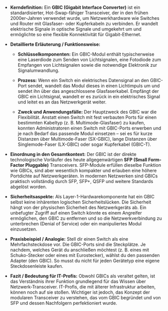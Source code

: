 - **Kerndefinition:** Ein **GBIC (Gigabit Interface Converter)** ist ein standardisierter, Hot-Swap-fähiger Transceiver, der in den frühen 2000er-Jahren verwendet wurde, um Netzwerkhardware wie Switches und Router mit Glasfaser- oder Kupferkabeln zu verbinden. Er wandelt elektrische Signale in optische Signale und umgekehrt um und ermöglichte so eine flexible Konnektivität für Gigabit-Ethernet.
    
- **Detaillierte Erläuterung / Funktionsweise:**
    
    - **Schlüsselkomponenten:** Ein GBIC-Modul enthält typischerweise eine Laserdiode zum Senden von Lichtsignalen, eine Fotodiode zum Empfangen von Lichtsignalen sowie die notwendige Elektronik zur Signalumwandlung.
        
    - **Prozess:** Wenn ein Switch ein elektrisches Datensignal an den GBIC-Port sendet, wandelt das Modul dieses in einen Lichtimpuls um und sendet ihn über das angeschlossene Glasfaserkabel. Empfängt der GBIC ein Lichtsignal, wandelt er es zurück in ein elektrisches Signal und leitet es an das Netzwerkgerät weiter.
        
    - **Zweck und Anwendungsfälle:** Der Hauptzweck des GBIC war die Flexibilität. Anstatt einen Switch mit fest verbauten Ports für einen bestimmten Kabeltyp (z. B. Multimode-Glasfaser) zu kaufen, konnten Administratoren einen Switch mit GBIC-Ports erwerben und je nach Bedarf das passende Modul einsetzen – sei es für kurze Distanzen über Multimode-Faser (SX-GBIC), lange Distanzen über Singlemode-Faser (LX-GBIC) oder sogar Kupferkabel (GBIC-T).
        
- **Einordnung in den Gesamtkontext:** Der GBIC ist der direkte technologische Vorläufer des heute allgegenwärtigen **SFP (Small Form-Factor Pluggable)** Transceivers. SFP-Module erfüllen dieselbe Funktion wie GBICs, sind aber wesentlich kompakter und erlauben eine höhere Portdichte auf Netzwerkgeräten. In modernen Netzwerken sind GBICs praktisch vollständig durch SFP, SFP+, QSFP und weitere Standards abgelöst worden.
    
- **Sicherheitsaspekte:** Als Layer-1-Hardwarekomponente hat ein GBIC selbst keine inhärenten logischen Sicherheitslücken. Die Sicherheit hängt von der physischen Sicherheit des Netzwerkgeräts ab. Ein unbefugter Zugriff auf einen Switch könnte es einem Angreifer ermöglichen, den GBIC zu entfernen und so die Netzwerkverbindung zu unterbrechen (Denial of Service) oder ein manipuliertes Modul einzusetzen.
    
- **Praxisbeispiel / Analogie:** Stell dir einen Switch als eine Mehrfachsteckdose vor. Die GBIC-Ports sind die Steckplätze. Je nachdem, welches Gerät du anschließen möchtest (z. B. eines mit Schuko-Stecker oder eines mit Eurostecker), wählst du den passenden Adapter (den GBIC). So musst du nicht für jeden Gerätetyp eine eigene Steckdosenleiste kaufen.
    
- **Fazit / Bedeutung für IT-Profis:** Obwohl GBICs als veraltet gelten, ist das Verständnis ihrer Funktion grundlegend für das Wissen über Netzwerk-Transceiver. IT-Profis, die mit älterer Infrastruktur arbeiten, können noch auf sie stoßen. Wichtiger ist jedoch, das Konzept der modularen Transceiver zu verstehen, das vom GBIC begründet und von SFP und dessen Nachfolgern perfektioniert wurde.